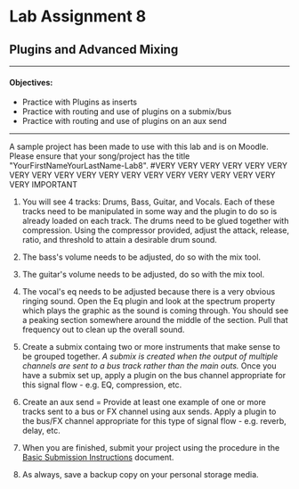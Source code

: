 # Lab Assignment 8
## Plugins and Advanced Mixing

---

#### Objectives:
  * Practice with Plugins as inserts
  * Practice with routing and use of plugins on a submix/bus
  * Practice with routing and use of plugins on an aux send

---

A sample project has been made to use with this lab and is on Moodle. Please ensure that your song/project has the title "YourFirstNameYourLastName-Lab8".
#VERY VERY VERY VERY VERY VERY VERY VERY VERY VERY VERY VERY VERY VERY VERY VERY VERY VERY VERY IMPORTANT

1. You will see 4 tracks: Drums, Bass, Guitar, and Vocals. Each of these tracks need to be manipulated in some way and the plugin to do so is already loaded on each track. The drums need to be glued together with compression. Using the compressor provided, adjust the attack, release, ratio, and threshold to attain a desirable drum sound.

2. The bass's volume needs to be adjusted, do so with the mix tool.

3. The guitar's volume needs to be adjusted, do so with the mix tool.

4. The vocal's eq needs to be adjusted because there is a very obvious ringing sound. Open the Eq plugin and look at the spectrum property which plays the graphic as the sound is coming through. You should see a peaking section somewhere around the middle of the section. Pull that frequency out to clean up the overall sound.

5. Create a submix containg two or more instruments that make sense to be grouped together.
*A submix is created when the output of multiple channels are sent to a bus track rather than the main outs.*
Once you have a submix set up, apply a plugin on the bus channel appropriate for this signal flow - e.g. EQ, compression, etc.

6. Create an aux send = Provide at least one example of one or more tracks sent to a bus or FX channel using aux sends. Apply a plugin to the bus/FX channel appropriate for this type of signal flow - e.g. reverb, delay, etc.

7. When you are finished, submit your project using the procedure in the [Basic Submission Instructions](../DAW-instructions/basic-submission-instructions.md#submitting-a-song) document.

8. As always, save a backup copy on your personal storage media.
